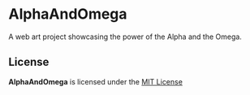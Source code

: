 # AlphaAndOmega
A web art project showcasing the power of the Alpha and the Omega.

## License
**AlphaAndOmega** is licensed under the [MIT License](https://github.com/willuhm-js/AlphaAndOmega/blob/main/LICENSE)

